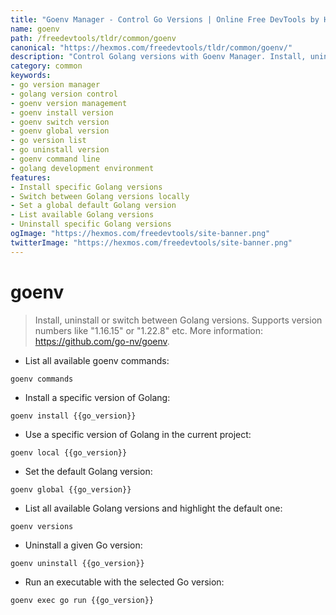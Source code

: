 ```yaml
---
title: "Goenv Manager - Control Go Versions | Online Free DevTools by Hexmos"
name: goenv
path: /freedevtools/tldr/common/goenv
canonical: "https://hexmos.com/freedevtools/tldr/common/goenv/"
description: "Control Golang versions with Goenv Manager. Install, uninstall, and switch between Go versions effortlessly. Free online tool, no registration required."
category: common
keywords:
- go version manager
- golang version control
- goenv version management
- goenv install version
- goenv switch version
- goenv global version
- go version list
- go uninstall version
- goenv command line
- golang development environment
features:
- Install specific Golang versions
- Switch between Golang versions locally
- Set a global default Golang version
- List available Golang versions
- Uninstall specific Golang versions
ogImage: "https://hexmos.com/freedevtools/site-banner.png"
twitterImage: "https://hexmos.com/freedevtools/site-banner.png"
---
```


# goenv

> Install, uninstall or switch between Golang versions.
> Supports version numbers like "1.16.15" or "1.22.8" etc.
> More information: <https://github.com/go-nv/goenv>.

- List all available goenv commands:

`goenv commands`

- Install a specific version of Golang:

`goenv install {{go_version}}`

- Use a specific version of Golang in the current project:

`goenv local {{go_version}}`

- Set the default Golang version:

`goenv global {{go_version}}`

- List all available Golang versions and highlight the default one:

`goenv versions`

- Uninstall a given Go version:

`goenv uninstall {{go_version}}`

- Run an executable with the selected Go version:

`goenv exec go run {{go_version}}`
